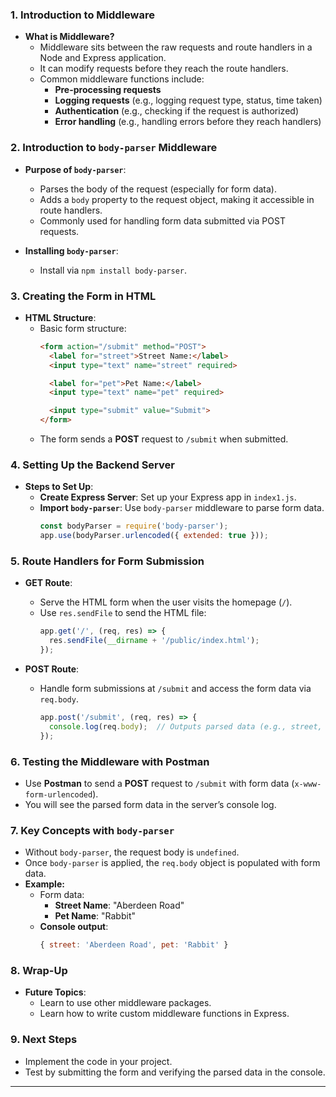 ### 1. **Introduction to Middleware**
   - **What is Middleware?**
     - Middleware sits between the raw requests and route handlers in a Node and Express application.
     - It can modify requests before they reach the route handlers.
     - Common middleware functions include:
       - **Pre-processing requests**
       - **Logging requests** (e.g., logging request type, status, time taken)
       - **Authentication** (e.g., checking if the request is authorized)
       - **Error handling** (e.g., handling errors before they reach handlers)

### 2. **Introduction to `body-parser` Middleware**
   - **Purpose of `body-parser`**:
     - Parses the body of the request (especially for form data).
     - Adds a `body` property to the request object, making it accessible in route handlers.
     - Commonly used for handling form data submitted via POST requests.
   
   - **Installing `body-parser`**:
     - Install via `npm install body-parser`.

### 3. **Creating the Form in HTML**
   - **HTML Structure**:
     - Basic form structure:
       ```html
       <form action="/submit" method="POST">
         <label for="street">Street Name:</label>
         <input type="text" name="street" required>

         <label for="pet">Pet Name:</label>
         <input type="text" name="pet" required>

         <input type="submit" value="Submit">
       </form>
       ```
     - The form sends a **POST** request to `/submit` when submitted.

### 4. **Setting Up the Backend Server**
   - **Steps to Set Up**:
     - **Create Express Server**: Set up your Express app in `index1.js`.
     - **Import `body-parser`**: Use `body-parser` middleware to parse form data.
       ```js
       const bodyParser = require('body-parser');
       app.use(bodyParser.urlencoded({ extended: true }));
       ```

### 5. **Route Handlers for Form Submission**
   - **GET Route**:
     - Serve the HTML form when the user visits the homepage (`/`).
     - Use `res.sendFile` to send the HTML file:
       ```js
       app.get('/', (req, res) => {
         res.sendFile(__dirname + '/public/index.html');
       });
       ```

   - **POST Route**:
     - Handle form submissions at `/submit` and access the form data via `req.body`.
       ```js
       app.post('/submit', (req, res) => {
         console.log(req.body);  // Outputs parsed data (e.g., street, pet names)
       });
       ```

### 6. **Testing the Middleware with Postman**
   - Use **Postman** to send a **POST** request to `/submit` with form data (`x-www-form-urlencoded`).
   - You will see the parsed form data in the server’s console log.

### 7. **Key Concepts with `body-parser`**
   - Without `body-parser`, the request body is `undefined`.
   - Once `body-parser` is applied, the `req.body` object is populated with form data.
   - **Example:**
     - Form data:
       - **Street Name**: "Aberdeen Road"
       - **Pet Name**: "Rabbit"
     - **Console output**:
       ```js
       { street: 'Aberdeen Road', pet: 'Rabbit' }
       ```

### 8. **Wrap-Up**
   - **Future Topics**:
     - Learn to use other middleware packages.
     - Learn how to write custom middleware functions in Express.

### 9. **Next Steps**
   - Implement the code in your project.
   - Test by submitting the form and verifying the parsed data in the console.

---
